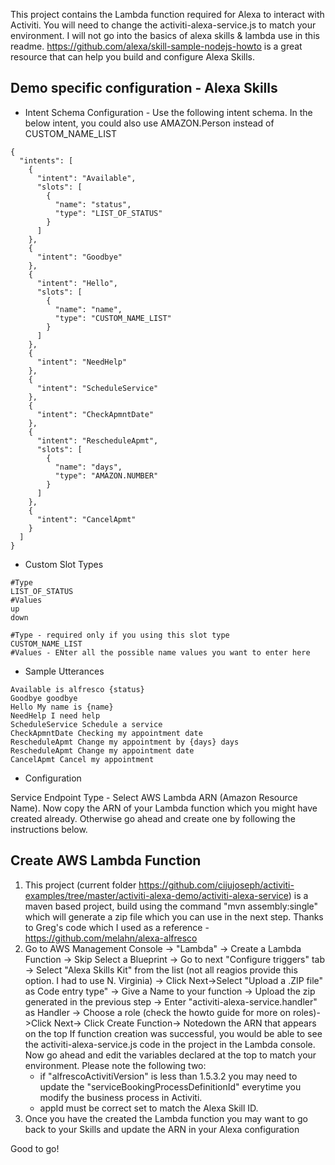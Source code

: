 
This project contains the Lambda function required for Alexa to interact with Activiti. You will need to change the activiti-alexa-service.js to match your environment. I will not go into the basics of alexa skills & lambda use in this readme. https://github.com/alexa/skill-sample-nodejs-howto is a great resource that can help you build and configure Alexa Skills.

## Demo specific configuration - Alexa Skills

* Intent Schema Configuration - Use the following intent schema. In the below intent, you could also use AMAZON.Person instead of CUSTOM_NAME_LIST
```
{
  "intents": [
    {
      "intent": "Available",
      "slots": [
        {
          "name": "status",
          "type": "LIST_OF_STATUS"
        }
      ]
    },
    {
      "intent": "Goodbye"
    },
    {
      "intent": "Hello",
      "slots": [
        {
          "name": "name",
          "type": "CUSTOM_NAME_LIST"
        }
      ]
    },
    {
      "intent": "NeedHelp"
    },
    {
      "intent": "ScheduleService"
    },
    {
      "intent": "CheckApmntDate"
    },
    {
      "intent": "RescheduleApmt",
      "slots": [
        {
          "name": "days",
          "type": "AMAZON.NUMBER"
        }
      ]
    },
    {
      "intent": "CancelApmt"
    }
  ]
}
```
* Custom Slot Types
```
#Type
LIST_OF_STATUS	
#Values 
up
down

#Type - required only if you using this slot type
CUSTOM_NAME_LIST
#Values - ENter all the possible name values you want to enter here
```

* Sample Utterances
```
Available is alfresco {status}
Goodbye goodbye
Hello My name is {name}
NeedHelp I need help
ScheduleService Schedule a service
CheckApmntDate Checking my appointment date
RescheduleApmt Change my appointment by {days} days
RescheduleApmt Change my appointment date
CancelApmt Cancel my appointment
```
* Configuration

Service Endpoint Type - Select AWS Lambda ARN (Amazon Resource Name). Now copy the ARN of your Lambda function which you might have created already. Otherwise go ahead and create one by following the instructions below.

## Create AWS Lambda Function

1. This project (current folder https://github.com/cijujoseph/activiti-examples/tree/master/activiti-alexa-demo/activiti-alexa-service) is a maven based project, build using the command "mvn assembly:single" which will generate a zip file which you can use in the next step. Thanks to Greg's code which I used as a reference - https://github.com/melahn/alexa-alfresco
2. Go to AWS Management Console -> "Lambda" -> Create a Lambda Function -> Skip Select a Blueprint -> Go to next "Configure triggers" tab -> Select "Alexa Skills Kit" from the list (not all reagios provide this option. I had to use N. Virginia) -> Click Next->Select "Upload a .ZIP file" as Code entry type" -> Give a Name to your function -> Upload the zip generated in the previous step -> Enter "activiti-alexa-service.handler" as Handler -> Choose a role (check the howto guide for more on roles)->Click Next-> Click Create Function-> Notedown the ARN that appears on the top
If function creation was successful, you would be able to see the activiti-alexa-service.js code in the project in the Lambda console. Now go ahead and edit the variables declared at the top to match your environment. Please note the following two:
	* if "alfrescoActivitiVersion" is less than 1.5.3.2 you may need to update the "serviceBookingProcessDefinitionId" everytime you modify the business process in Activiti.
	* appId must be correct set to match the Alexa Skill ID. 
3. Once you have the created the Lambda function you may want to go back to your Skills and update the ARN in your Alexa configuration

Good to go!



